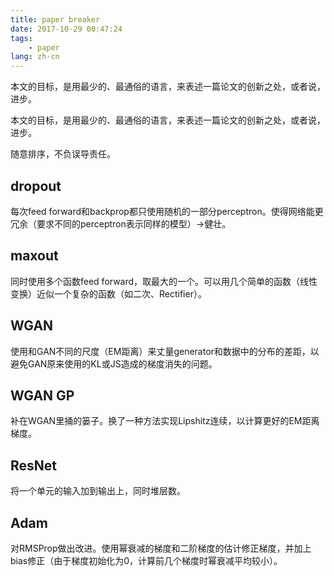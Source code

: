 ```yaml
---
title: paper breaker
date: 2017-10-29 00:47:24
tags:
	- paper
lang: zh-cn
---
```

本文的目标，是用最少的、最通俗的语言，来表述一篇论文的创新之处，或者说，进步。
<!-- excerpt -->

本文的目标，是用最少的、最通俗的语言，来表述一篇论文的创新之处，或者说，进步。

随意排序，不负误导责任。

## dropout

每次feed forward和backprop都只使用随机的一部分perceptron。使得网络能更冗余（要求不同的perceptron表示同样的模型）->健壮。

## maxout

同时使用多个函数feed forward，取最大的一个。可以用几个简单的函数（线性变换）近似一个复杂的函数（如二次、Rectifier）。

## WGAN

使用和GAN不同的尺度（EM距离）来丈量generator和数据中的分布的差距，以避免GAN原来使用的KL或JS造成的梯度消失的问题。

## WGAN GP

补在WGAN里捅的篓子。换了一种方法实现Lipshitz连续，以计算更好的EM距离梯度。

## ResNet

将一个单元的输入加到输出上，同时堆层数。

## Adam

对RMSProp做出改进。使用幂衰减的梯度和二阶梯度的估计修正梯度，并加上bias修正（由于梯度初始化为0，计算前几个梯度时幂衰减平均较小）。
